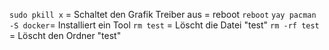 `sudo pkill x` = Schaltet den Grafik Treiber aus = reboot
`reboot`
`yay pacman -S docker`= Installiert ein Tool
`rm test` = Löscht die Datei "test"
`rm -rf test` = Löscht den Ordner "test"
